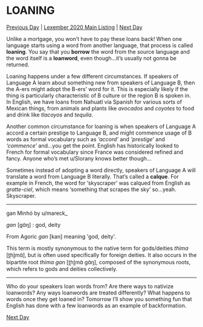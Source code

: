 # LOANING
[Previous Day](16) | [Lexember 2020 Main Listing](../../toc_lex21) | [Next Day](18)

Unlike a mortgage, you won’t have to pay these loans back! When one language starts using a word from another language, that process is called **loaning**. You say that you **borrow** the word from the source language and the word itself is a **loanword**, even though…it’s usually not gonna be returned.

Loaning happens under a few different circumstances. If speakers of Language A learn about something new from speakers of Language B, then the A-ers might adopt the B-ers’ word for it. This is especially likely if the thing is particularly characteristic of B culture or the region B is spoken in. In English, we have loans from Nahuatl via Spanish for various sorts of Mexican things, from animals and plants like _avocados_ and _coyotes_ to food and drink like _tlacoyos_ and _tequila_.

Another common circumstance for loaning is when speakers of Language A accord a certain prestige to Language B, and might commence usage of B words as formal vocabulary such as _‘accord’_ and _‘prestige’_ and _‘commence’_ and…you get the point. English has historically looked to French for formal vocabulary since France was considered refined and fancy. Anyone who’s met u/Slorany knows better though…

Sometimes instead of adopting a word directly, speakers of Language A will translate a word from Language B literally. That’s called a **calque**. For example in French, the word for ‘skyscraper’ was calqued from English as _gratte-ciel_, which means ‘something that scrapes the sky’ so…yeah. Skyscraper.

-----

gan Minhó by u/mareck_

_gan_ [ɡɑ̃ŋ] : god, deity

From Agoric _gan_ [kan] meaning 'god, deity'.

This term is mostly synonymous to the native term for gods/deities _thìma_ [t̪hɪ̰̀mɑ̃], but is often used specifically for foreign deities. It also occurs in the bipartite root _thìma gan_ [t̪hɪ̰̀mɑ̃ ɡɑ̃ŋ], composed of the synonymous roots, which refers to gods and deities collectively.

-----

Who do your speakers loan words from? Are there ways to nativize loanwords? Any ways loanwords are treated differently? What happens to words once they get loaned in? Tomorrow I’ll show you something fun that English has done with a few loanwords as an example of backformation.

[Next Day](18)
